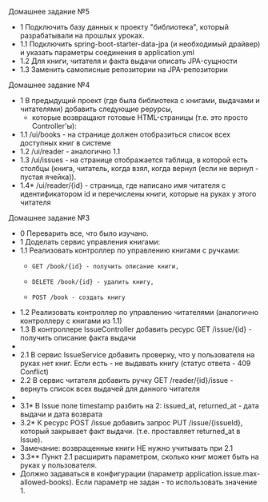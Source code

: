 Домашнее задание №5
* 1 Подключить базу данных к проекту "библиотека", который разрабатывали на прошлых уроках.
* 1.1 Подключить spring-boot-starter-data-jpa (и необходимый драйвер) и указать параметры соединения в application.yml
* 1.2 Для книги, читателя и факта выдачи описать JPA-сущности
* 1.3 Заменить самописные репозитории на JPA-репозитории



Домашнее задание №4
* 1 В предыдущий проект (где была библиотека с книгами, выдачами и читателями) добавить следующие рерурсы,
   * которые возвращают готовые HTML-страницы (т.е. это просто Controller'ы):
* 1.1 /ui/books - на странице должен отобразиться список всех доступных книг в системе
* 1.2 /ui/reader - аналогично 1.1
* 1.3 /ui/issues - на странице отображается таблица, в которой есть столбцы (книга, читатель, когда взял, когда вернул (если не вернул - пустая ячейка)).
* 1.4* /ui/reader/{id} - страница, где написано имя читателя с идентификатором id и перечислены книги, которые на руках у этого читателя


Домашнее задание №3
* 0 Переварить все, что было изучано.
* 1 Доделать сервис управления книгами:
* 1.1 Реализовать контроллер по управлению книгами с ручками: 
  *     GET /book/{id} - получить описание книги, 
  *     DELETE /book/{id} - удалить книгу, 
  *     POST /book - создать книгу
* 1.2 Реализовать контроллер по управлению читателями (аналогично контроллеру с книгами из 1.1)
* 1.3 В контроллере IssueController добавить ресурс GET /issue/{id} - получить описание факта выдачи
*
* 2.1 В сервис IssueService добавить проверку, что у пользователя на руках нет книг. Если есть - не выдавать книгу (статус ответа - 409 Conflict)
* 2.2 В сервис читателя добавить ручку GET /reader/{id}/issue - вернуть список всех выдачей для данного читателя
*
* 3.1* В Issue поле timestamp разбить на 2: issued_at, returned_at - дата выдачи и дата возврата
* 3.2* К ресурс POST /issue добавить запрос PUT /issue/{issueId}, который закрывает факт выдачи. (т.е. проставляет returned_at в Issue).
* Замечание: возвращенные книги НЕ нужно учитывать при 2.1
* 3.3** Пункт 2.1 расширить параметром, сколько книг может быть на руках у пользователя.
* Должно задаваться в конфигурации (параметр application.issue.max-allowed-books). Если параметр не задан - то использовать значение 1.
